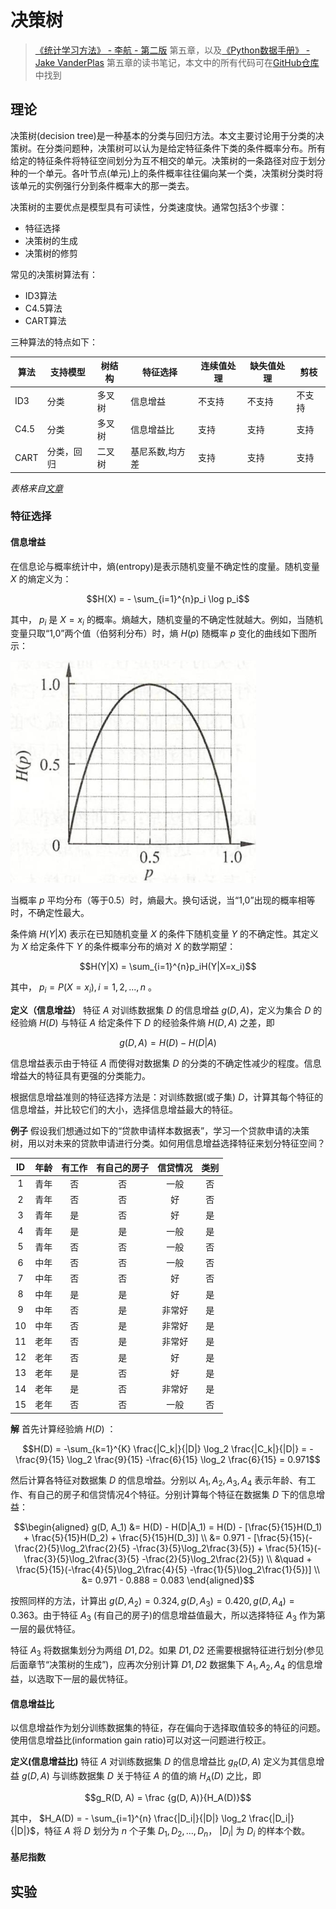 # 决策树

> [《统计学习方法》 - 李航 - 第二版](https://1drv.ms/b/s!AkcJSyT7tq80f24rxQaaH3HMUWE?e=5vJQNK) 第五章，以及[《Python数据手册》 - Jake VanderPlas](https://1drv.ms/b/s!AkcJSyT7tq80gQBIJPqCGBXnxliQ?e=oCjr4e) 第五章的读书笔记，本文中的所有代码可在[GitHub仓库](https://github.com/LittleBee1024/learning_book/tree/main/docs/booknotes/ml/decision_tree/code)中找到

## 理论

决策树(decision tree)是一种基本的分类与回归方法。本文主要讨论用于分类的决策树。在分类问题种，决策树可以认为是给定特征条件下类的条件概率分布。所有给定的特征条件将特征空间划分为互不相交的单元。决策树的一条路径对应于划分种的一个单元。各叶节点(单元)上的条件概率往往偏向某一个类，决策树分类时将该单元的实例强行分到条件概率大的那一类去。

决策树的主要优点是模型具有可读性，分类速度快。通常包括3个步骤：

* 特征选择
* 决策树的生成
* 决策树的修剪

常见的决策树算法有：

* ID3算法
* C4.5算法
* CART算法

三种算法的特点如下：

|算法|支持模型|树结构|特征选择|连续值处理|缺失值处理|剪枝|
|---|---|---|---|---|---|---|
|ID3 |分类|多叉树|信息增益|不支持|不支持|不支持|
|C4.5|分类|多叉树|信息增益比|支持|支持|支持|
|CART|分类，回归|二叉树|基尼系数,均方差|支持|支持|支持|

*表格来自[文章](https://www.cnblogs.com/pinard/p/6053344.html)*

### 特征选择

#### 信息增益

在信息论与概率统计中，熵(entropy)是表示随机变量不确定性的度量。随机变量 $X$ 的熵定义为：

$$H(X) = - \sum_{i=1}^{n}p_i \log p_i$$

其中， $p_i$ 是 $X=x_i$ 的概率。熵越大，随机变量的不确定性就越大。例如，当随机变量只取“1,0”两个值（伯努利分布）时，熵 $H(p)$ 随概率 $p$ 变化的曲线如下图所示：

![](./images/H(p)_p.png)

当概率 $p$ 平均分布（等于0.5）时，熵最大。换句话说，当“1,0”出现的概率相等时，不确定性最大。

条件熵 $H(Y|X)$ 表示在已知随机变量 $X$ 的条件下随机变量 $Y$ 的不确定性。其定义为 $X$ 给定条件下 $Y$ 的条件概率分布的熵对 $X$ 的数学期望：

$$H(Y|X) = \sum_{i=1}^{n}p_iH(Y|X=x_i)$$

其中， $p_i = P(X=x_i), i = 1,2,...,n$ 。

**定义（信息增益）** 特征 $A$ 对训练数据集 $D$ 的信息增益 $g(D, A)$，定义为集合 $D$ 的经验熵 $H(D)$ 与特征 $A$ 给定条件下 $D$ 的经验条件熵 $H(D, A)$ 之差，即

$$g(D, A) = H(D) - H(D|A)$$

信息增益表示由于特征 $A$ 而使得对数据集 $D$ 的分类的不确定性减少的程度。信息增益大的特征具有更强的分类能力。

根据信息增益准则的特征选择方法是：对训练数据(或子集) $D$，计算其每个特征的信息增益，并比较它们的大小，选择信息增益最大的特征。

**例子** 假设我们想通过如下的“贷款申请样本数据表”，学习一个贷款申请的决策树，用以对未来的贷款申请进行分类。如何用信息增益选择特征来划分特征空间？

ID | 年龄 | 有工作 | 有自己的房子 | 信贷情况 | 类别
:-: | :-: | :-: | :-: | :-: | :-: 
1 | 青年 | 否 | 否 | 一般 | 否
2 | 青年 | 否 | 否 | 好 | 否
3 | 青年 | 是 | 否 | 好 | 是
4 | 青年 | 是 | 是 | 一般 | 是
5 | 青年 | 否 | 否 | 一般 | 否
6 | 中年 | 否 | 否 | 一般 | 否
7 | 中年 | 否 | 否 | 好 | 否
8 | 中年 | 是 | 是 | 好 | 是
9 | 中年 | 否 | 是 | 非常好 | 是
10 | 中年 | 否 | 是 | 非常好 | 是
11 | 老年 | 否 | 是 | 非常好 | 是
12 | 老年 | 否 | 是 | 好 | 是
13 | 老年 | 是 | 否 | 好 | 是
14 | 老年 | 是 | 否 | 非常好 | 是
15 | 老年 | 否 | 否 | 一般 | 否

**解** 首先计算经验熵 $H(D)$ ：

$$H(D) = -\sum_{k=1}^{K} \frac{|C_k|}{|D|} \log_2 \frac{|C_k|}{|D|} = -\frac{9}{15} \log_2 \frac{9}{15} -\frac{6}{15} \log_2 \frac{6}{15} = 0.971$$

然后计算各特征对数据集 $D$ 的信息增益。分别以 $A_1, A_2, A_3, A_4$ 表示年龄、有工作、有自己的房子和信贷情况4个特征。分别计算每个特征在数据集 $D$ 下的信息增益：

$$\begin{aligned}
g(D, A_1) &= H(D) - H(D|A_1) = H(D) - [\frac{5}{15}H(D_1) + \frac{5}{15}H(D_2) + \frac{5}{15}H(D_3)] \\
&= 0.971 - [\frac{5}{15}(-\frac{2}{5}\log_2\frac{2}{5} -\frac{3}{5}\log_2\frac{3}{5}) + \frac{5}{15}(-\frac{3}{5}\log_2\frac{3}{5} -\frac{2}{5}\log_2\frac{2}{5}) \\
&\quad + \frac{5}{15}(-\frac{4}{5}\log_2\frac{4}{5} -\frac{1}{5}\log_2\frac{1}{5})] \\
&= 0.971 - 0.888 = 0.083
\end{aligned}$$

按照同样的方法，计算出 $g(D, A_2)=0.324, g(D, A_3)=0.420, g(D, A_4)=0.363$。由于特征 $A_3$ (有自己的房子)的信息增益值最大，所以选择特征 $A_3$ 作为第一层的最优特征。

特征 $A_3$ 将数据集划分为两组 $D1,D2$。如果 $D1,D2$ 还需要根据特征进行划分(参见后面章节“决策树的生成”)，应再次分别计算 $D1,D2$ 数据集下 $A_1,A_2,A_4$ 的信息增益，以选取下一层的最优特征。


#### 信息增益比

以信息增益作为划分训练数据集的特征，存在偏向于选择取值较多的特征的问题。使用信息增益比(information gain ratio)可以对这一问题进行校正。

**定义(信息增益比)** 特征 $A$ 对训练数据集 $D$ 的信息增益比 $g_R(D, A)$ 定义为其信息增益 $g(D, A)$ 与训练数据集 $D$ 关于特征 $A$ 的值的熵 $H_A(D)$ 之比，即

$$g_R(D, A) = \frac {g(D, A)}{H_A(D)}$$

其中， $H_A(D) = - \sum_{i=1}^{n} \frac{|D_i|}{|D|} \log_2 \frac{|D_i|}{|D|}$，特征 $A$ 将 $D$ 划分为 $n$ 个子集 $D_1, D_2, ..., D_n$， $|D_i|$ 为 $D_i$ 的样本个数。

#### 基尼指数

## 实验
